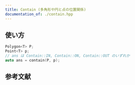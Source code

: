 ```yaml
---
title: Contain (多角形や円と点の位置関係)
documentation_of: ./contain.hpp
---
```


## 使い方

```cpp
Polygon<T> P;
Point<T> p;
// ans は Contain::IN, Contain::ON, Contain::OUT のいずれか
auto ans = contain(P, p);
```

## 参考文献
